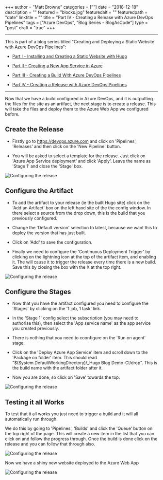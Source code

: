 +++
author = "Matt Browne"
categories = [""]
date = "2018-12-18"
description = ""
featured = "blocks.jpg"
featuredalt = ""
featuredpath = "date"
linktitle = ""
title = "Part IV - Creating a Release with Azure DevOps Pipelines"
tags = ["Azure DevOps", "Blog Series - BlogAsCode"]
type = "post"
draft = "true"
+++

---
This is part of a blog series titled "Creating and Deploying a Static Website with Azure DevOps Pipelines":

* [Part I - Installing and Creating a Static Website with Hugo](/blog/part-i-installing-and-creating-a-static-website-with-hugo/)

* [Part II - Creating a New App Service in Azure](/blog/part-ii-creating-a-new-app-service-in-azure/)

* [Part III - Creating a Build With Azure DevOps Pipelines](/blog/part-iii-creating-a-build-with-azure-devops-pipelines/)

* [Part IV - Creating a Release with Azure DevOps Pipelines](/blog/part-iv-creating-a-release-with-azure-devops-pipelines/)

---

Now that we have a build configured in Azure DevOps, and it is outputting the files for the site as an artifact, the next stage is to create a release.  This will take the files and deploy them to the Azure Web App we configured before.

## Create the Release

* Firstly go to https://devops.azure.com and click on 'Pipelines', 'Releases' and then click on the 'New Pipeline' button.

* You will be asked to select a template for the release.  Just click on 'Azure App Service deployment' and click 'Apply'.  Leave the name as 'Stage 1' and close the 'Stage' box.

![Configuring the release](/img/2018/12/AzureDevOps_Release_01.gif)

## Configure the Artifact

* To add the artifact to your release (ie the built Hugo site) click on the 'Add an Artifact' box on the left hand site of the the config window.  In there select a source from the drop down, this is the build that you previously configured.

* Change the 'Default version' selection to latest, because we want this to deploy the version that has just built.

* Click on 'Add' to save the configuration.

* Finally we need to configure the 'Continuous Deployment Trigger' by clicking on the lightning icon at the top of the artifact item, and enabling it.  The will cause it to trigger the release every time there is a new build.  Save this by closing the box with the X at the top right.

![Configuring the release](/img/2018/12/AzureDevOps_Release_03.gif)

## Configure the Stages

* Now that you have the artifact configured you need to configure the 'Stages' by clicking on the '1 job, 1 task' link.

* In the 'Stage 1' config select the subscription (you may need to authorise this), then select the 'App service name' as the app service you created previously.
* There is nothing that you need to coonfigure on the 'Run on agent' stage.

* Click on the 'Deploy Azure App Service' item and scroll down to the 'Package on folder' item.  This should read "$(System.DefaultWorkingDirectory)/_Hugo Blog Demo-CI/drop".  This is the build name with the artifact folder after it.

* Now you are done, so click on 'Save' towards the top.

![Configuring the release](/img/2018/12/AzureDevOps_Release_04.gif)

## Testing it all Works

To test that it all works you just need to trigger a build and it will all automatically run through.

We do this by going to 'Pipelines', 'Builds' and click the 'Queue' button on the top right of the page.  This will create a new item in the list that you can click on and follow the progress through.  Once the build is done click on the release and you can follow that through also.

![Configuring the release](/img/2018/12/AzureDevOps_Release_05.gif)

Now we have a shiny new website deployed to the Azure Web App

![Configuring the release](/img/2018/12/AzureDevOps_Release_06.png)
